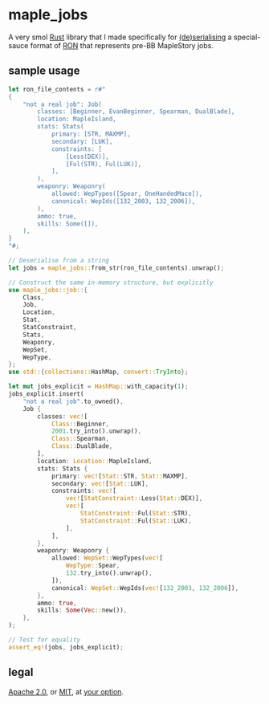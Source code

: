 # maple\_jobs

A very smol [Rust](https://www.rust-lang.org/) library that I made specifically
for [(de)serialising](https://en.wikipedia.org/wiki/Serialization) a
special-sauce format of [RON](https://github.com/ron-rs/ron) that represents
pre-BB MapleStory jobs.

## sample usage

```rust
let ron_file_contents = r#"
{
    "not a real job": Job(
        classes: [Beginner, EvanBeginner, Spearman, DualBlade],
        location: MapleIsland,
        stats: Stats(
            primary: [STR, MAXMP],
            secondary: [LUK],
            constraints: [
                [Less(DEX)],
                [Ful(STR), Ful(LUK)],
            ],
        ),
        weaponry: Weaponry(
            allowed: WepTypes([Spear, OneHandedMace]),
            canonical: WepIds([132_2003, 132_2006]),
        ),
        ammo: true,
        skills: Some([]),
    ),
}
"#;

// Deserialise from a string
let jobs = maple_jobs::from_str(ron_file_contents).unwrap();

// Construct the same in-memory structure, but explicitly
use maple_jobs::job::{
    Class,
    Job,
    Location,
    Stat,
    StatConstraint,
    Stats,
    Weaponry,
    WepSet,
    WepType,
};
use std::{collections::HashMap, convert::TryInto};

let mut jobs_explicit = HashMap::with_capacity(1);
jobs_explicit.insert(
    "not a real job".to_owned(),
    Job {
        classes: vec![
            Class::Beginner,
            2001.try_into().unwrap(),
            Class::Spearman,
            Class::DualBlade,
        ],
        location: Location::MapleIsland,
        stats: Stats {
            primary: vec![Stat::STR, Stat::MAXMP],
            secondary: vec![Stat::LUK],
            constraints: vec![
                vec![StatConstraint::Less(Stat::DEX)],
                vec![
                    StatConstraint::Ful(Stat::STR),
                    StatConstraint::Ful(Stat::LUK),
                ],
            ],
        },
        weaponry: Weaponry {
            allowed: WepSet::WepTypes(vec![
                WepType::Spear,
                132.try_into().unwrap(),
            ]),
            canonical: WepSet::WepIds(vec![132_2003, 132_2006]),
        },
        ammo: true,
        skills: Some(Vec::new()),
    },
);

// Test for equality
assert_eq!(jobs, jobs_explicit);
```

## legal

[Apache 2.0](https://www.apache.org/licenses/LICENSE-2.0), or
[MIT](https://mit-license.org/), at [your
option](https://en.wikipedia.org/wiki/Multi-licensing).
